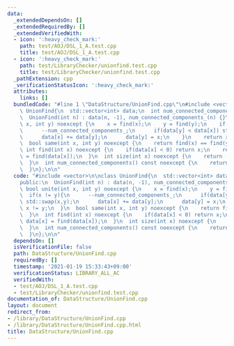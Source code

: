 ```yaml
---
data:
  _extendedDependsOn: []
  _extendedRequiredBy: []
  _extendedVerifiedWith:
  - icon: ':heavy_check_mark:'
    path: test/AOJ/DSL_1_A.test.cpp
    title: test/AOJ/DSL_1_A.test.cpp
  - icon: ':heavy_check_mark:'
    path: test/LibraryChecker/unionfind.test.cpp
    title: test/LibraryChecker/unionfind.test.cpp
  _pathExtension: cpp
  _verificationStatusIcon: ':heavy_check_mark:'
  attributes:
    links: []
  bundledCode: "#line 1 \"DataStructure/UnionFind.cpp\"\n#include <vector>\n\nclass\
    \ UnionFind{\n  std::vector<int> data;\n  int num_connected_components_;\npublic:\n\
    \  UnionFind(int n) : data(n, -1), num_connected_components_(n) {}\n  bool unite(int\
    \ x, int y) noexcept {\n    x = find(x);\n    y = find(y);\n    if(x != y){\n\
    \      --num_connected_components_;\n      if(data[y] < data[x]) std::swap(x,y);\n\
    \      data[x] += data[y];\n      data[y] = x;\n    }\n    return x != y;\n  }\n\
    \  bool same(int x, int y) noexcept {\n    return find(x) == find(y);\n  }\n \
    \ int find(int x) noexcept {\n    if(data[x] < 0) return x;\n    return data[x]\
    \ = find(data[x]);\n  }\n  int size(int x) noexcept {\n    return -data[find(x)];\n\
    \  }\n  int num_connected_components() const noexcept {\n    return num_connected_components_;\n\
    \  }\n};\n\n"
  code: "#include <vector>\n\nclass UnionFind{\n  std::vector<int> data;\n  int num_connected_components_;\n\
    public:\n  UnionFind(int n) : data(n, -1), num_connected_components_(n) {}\n \
    \ bool unite(int x, int y) noexcept {\n    x = find(x);\n    y = find(y);\n  \
    \  if(x != y){\n      --num_connected_components_;\n      if(data[y] < data[x])\
    \ std::swap(x,y);\n      data[x] += data[y];\n      data[y] = x;\n    }\n    return\
    \ x != y;\n  }\n  bool same(int x, int y) noexcept {\n    return find(x) == find(y);\n\
    \  }\n  int find(int x) noexcept {\n    if(data[x] < 0) return x;\n    return\
    \ data[x] = find(data[x]);\n  }\n  int size(int x) noexcept {\n    return -data[find(x)];\n\
    \  }\n  int num_connected_components() const noexcept {\n    return num_connected_components_;\n\
    \  }\n};\n\n"
  dependsOn: []
  isVerificationFile: false
  path: DataStructure/UnionFind.cpp
  requiredBy: []
  timestamp: '2021-01-19 15:33:43+09:00'
  verificationStatus: LIBRARY_ALL_AC
  verifiedWith:
  - test/AOJ/DSL_1_A.test.cpp
  - test/LibraryChecker/unionfind.test.cpp
documentation_of: DataStructure/UnionFind.cpp
layout: document
redirect_from:
- /library/DataStructure/UnionFind.cpp
- /library/DataStructure/UnionFind.cpp.html
title: DataStructure/UnionFind.cpp
---
```

